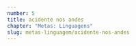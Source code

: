 ```yaml
---
number: 5
title: acidente nos andes
chapter: "Metas: Linguagens"
slug: metas-linguagem/acidente-nos-andes
---
```

